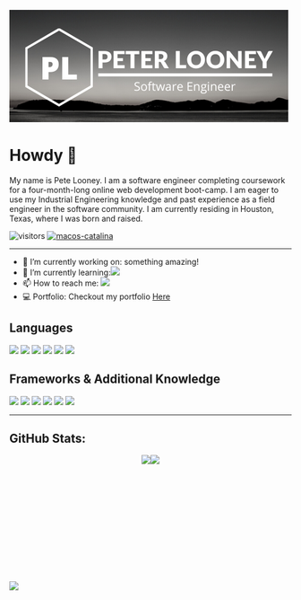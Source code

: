 ![Header](./githubLogo.png)

<h1>Howdy 👋</h1>

<p>
My name is Pete Looney. I am a software engineer completing coursework for a four-month-long online web development boot-camp. I am eager to use my Industrial Engineering knowledge and past experience as a field engineer in the software community. I am currently residing in Houston, Texas, where I was born and raised.
</p>


![visitors](https://visitor-badge.glitch.me/badge?page_id=plooney81.plooney81)
[![macos-catalina](https://img.shields.io/badge/macos-catalina-brightgreen.svg)](https://www.apple.com/macos/catalina-preview)

<hr>

<div>
    <ul>
        <li>🔭  I’m currently working on: something amazing!</li>
        <li>🌱 I’m currently learning:<img src="https://img.shields.io/badge/react%20-%2320232a.svg?&style=for-the-badge&logo=react&logoColor=%2361DAFB"/></li>
        <li> 📫 How to reach me: <a href="https://www.linkedin.com/in/peter-looney-27b732166/"><img src="https://img.shields.io/badge/linkedin%20-%230077B5.svg?&style=for-the-badge&logo=linkedin&logoColor=white"/></a></li>
        <li>💻 Portfolio: Checkout my portfolio <a href="https://looney-portfolio.netlify.app/" target="_blank">Here</a></li>
    </ul>
</div>

<div>
    <h2>Languages</h2>
        <img src="https://img.shields.io/badge/javascript%20-%23323330.svg?&style=for-the-badge&logo=javascript&logoColor=%23F7DF1E"/>
        <img src="https://img.shields.io/badge/node.js%20-%2343853D.svg?&style=for-the-badge&logo=node.js&logoColor=white"/>
        <img src="https://img.shields.io/badge/python%20-%2314354C.svg?&style=for-the-badge&logo=python&logoColor=white"/>
        <img src="https://img.shields.io/badge/html5%20-%23E34F26.svg?&style=for-the-badge&logo=html5&logoColor=white"/>
        <img src="https://img.shields.io/badge/css3%20-%231572B6.svg?&style=for-the-badge&logo=css3&logoColor=white"/>
        <img src="https://img.shields.io/badge/markdown-%23000000.svg?&style=for-the-badge&logo=markdown&logoColor=white"/>
    </ul>
</div>
<div>
    <h2>Frameworks & Additional Knowledge</h2>
        <img src="https://img.shields.io/badge/express.js%20-%23404d59.svg?&style=for-the-badge"/>
        <img src ="https://img.shields.io/badge/postgres-%23316192.svg?&style=for-the-badge&logo=postgresql&logoColor=white"/>
        <img src="https://img.shields.io/badge/jquery%20-%230769AD.svg?&style=for-the-badge&logo=jquery&logoColor=white"/>
        <img src="https://img.shields.io/badge/bootstrap%20-%23563D7C.svg?&style=for-the-badge&logo=bootstrap&logoColor=white"/>
        <img src="https://img.shields.io/badge/git%20-%23F05033.svg?&style=for-the-badge&logo=git&logoColor=white"/>
        <img src="https://img.shields.io/badge/heroku%20-%23430098.svg?&style=for-the-badge&logo=heroku&logoColor=white"/>
</div>

<hr>
<h2>GitHub Stats:</h2>
<div style="display: flex; align-items: center; justify-content: center;">
    <img src="https://github-readme-stats.vercel.app/api/top-langs/?username=plooney81" style="height: 225px; width: auto;">
    <img src="https://github-readme-stats.vercel.app/api?username=plooney81" style="height: 225px; width: auto;">
</div>
<img src="https://wakatime.com/share/@60ac0dc4-bafe-4e66-bbb8-497c3ceddc1c/7a987dd6-981d-404a-9f0e-e61557e759be.svg"></img>
<!--
![](https://img.shields.io/badge/Code-Python-informational?style=flat&logo=python&logoColor=white&color=2bbc8a)
![](https://img.shields.io/badge/Code-JavaScript-informational?style=flat&logo=javascript&logoColor=white&color=2bbc8a)
<img src="https://wakatime.com/badge/github/plooney81/node-101.svg">
<div>
    <img src="https://wakatime.com/share/@60ac0dc4-bafe-4e66-bbb8-497c3ceddc1c/267b8182-b862-4c97-9dfe-d888e9e6e70f.svg">
</div>
-->
